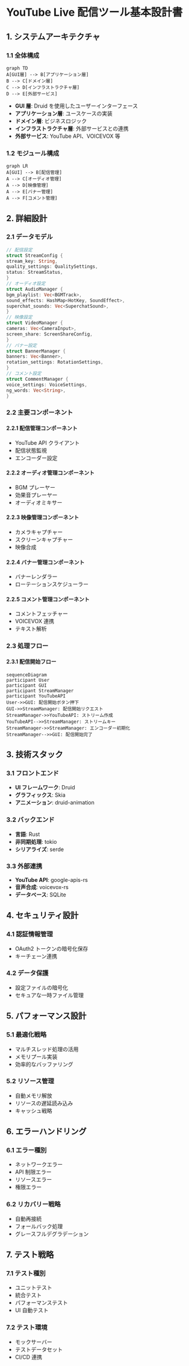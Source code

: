 # YouTube Live 配信ツール基本設計書

## 1. システムアーキテクチャ

### 1.1 全体構成

```mermaid
graph TD
A[GUI層] --> B[アプリケーション層]
B --> C[ドメイン層]
C --> D[インフラストラクチャ層]
D --> E[外部サービス]
```

- **GUI 層**: Druid を使用したユーザーインターフェース
- **アプリケーション層**: ユースケースの実装
- **ドメイン層**: ビジネスロジック
- **インフラストラクチャ層**: 外部サービスとの連携
- **外部サービス**: YouTube API、VOICEVOX 等

### 1.2 モジュール構成

```mermaid
graph LR
A[GUI] --> B[配信管理]
A --> C[オーディオ管理]
A --> D[映像管理]
A --> E[バナー管理]
A --> F[コメント管理]
```

## 2. 詳細設計

### 2.1 データモデル

```rust
// 配信設定
struct StreamConfig {
stream_key: String,
quality_settings: QualitySettings,
status: StreamStatus,
}
// オーディオ設定
struct AudioManager {
bgm_playlist: Vec<BGMTrack>,
sound_effects: HashMap<HotKey, SoundEffect>,
superchat_sounds: Vec<SuperchatSound>,
}
// 映像設定
struct VideoManager {
cameras: Vec<CameraInput>,
screen_share: ScreenShareConfig,
}
// バナー設定
struct BannerManager {
banners: Vec<Banner>,
rotation_settings: RotationSettings,
}
// コメント設定
struct CommentManager {
voice_settings: VoiceSettings,
ng_words: Vec<String>,
}
```

### 2.2 主要コンポーネント

#### 2.2.1 配信管理コンポーネント

- YouTube API クライアント
- 配信状態監視
- エンコーダー設定

#### 2.2.2 オーディオ管理コンポーネント

- BGM プレーヤー
- 効果音プレーヤー
- オーディオミキサー

#### 2.2.3 映像管理コンポーネント

- カメラキャプチャー
- スクリーンキャプチャー
- 映像合成

#### 2.2.4 バナー管理コンポーネント

- バナーレンダラー
- ローテーションスケジューラー

#### 2.2.5 コメント管理コンポーネント

- コメントフェッチャー
- VOICEVOX 連携
- テキスト解析

### 2.3 処理フロー

#### 2.3.1 配信開始フロー

```mermaid
sequenceDiagram
participant User
participant GUI
participant StreamManager
participant YouTubeAPI
User->>GUI: 配信開始ボタン押下
GUI->>StreamManager: 配信開始リクエスト
StreamManager->>YouTubeAPI: ストリーム作成
YouTubeAPI-->>StreamManager: ストリームキー
StreamManager->>StreamManager: エンコーダー初期化
StreamManager-->>GUI: 配信開始完了
```

## 3. 技術スタック

### 3.1 フロントエンド

- **UI フレームワーク**: Druid
- **グラフィックス**: Skia
- **アニメーション**: druid-animation

### 3.2 バックエンド

- **言語**: Rust
- **非同期処理**: tokio
- **シリアライズ**: serde

### 3.3 外部連携

- **YouTube API**: google-apis-rs
- **音声合成**: voicevox-rs
- **データベース**: SQLite

## 4. セキュリティ設計

### 4.1 認証情報管理

- OAuth2 トークンの暗号化保存
- キーチェーン連携

### 4.2 データ保護

- 設定ファイルの暗号化
- セキュアな一時ファイル管理

## 5. パフォーマンス設計

### 5.1 最適化戦略

- マルチスレッド処理の活用
- メモリプール実装
- 効率的なバッファリング

### 5.2 リソース管理

- 自動メモリ解放
- リソースの遅延読み込み
- キャッシュ戦略

## 6. エラーハンドリング

### 6.1 エラー種別

- ネットワークエラー
- API 制限エラー
- リソースエラー
- 権限エラー

### 6.2 リカバリー戦略

- 自動再接続
- フォールバック処理
- グレースフルデグラデーション

## 7. テスト戦略

### 7.1 テスト種別

- ユニットテスト
- 統合テスト
- パフォーマンステスト
- UI 自動テスト

### 7.2 テスト環境

- モックサーバー
- テストデータセット
- CI/CD 連携
